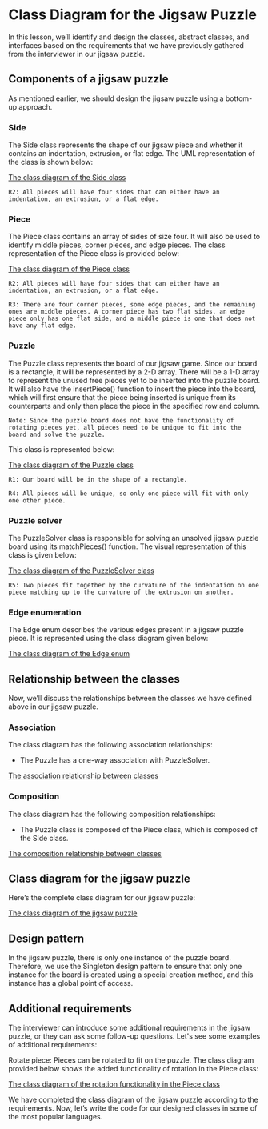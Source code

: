 # Class Diagram for the Jigsaw Puzzle
In this lesson, we’ll identify and design the classes, abstract classes, and interfaces based on the requirements that we have previously gathered from the interviewer in our jigsaw puzzle.

## Components of a jigsaw puzzle
As mentioned earlier, we should design the jigsaw puzzle using a bottom-up approach.

### Side
The Side class represents the shape of our jigsaw piece and whether it contains an indentation, extrusion, or flat edge. The UML representation of the class is shown below:

[The class diagram of the Side class](./side.png)

```
R2: All pieces will have four sides that can either have an indentation, an extrusion, or a flat edge.
```

### Piece
The Piece class contains an array of sides of size four. It will also be used to identify middle pieces, corner pieces, and edge pieces. The class representation of the Piece class is provided below:

[The class diagram of the Piece class](./piece.png)

```
R2: All pieces will have four sides that can either have an indentation, an extrusion, or a flat edge.

R3: There are four corner pieces, some edge pieces, and the remaining ones are middle pieces. A corner piece has two flat sides, an edge piece only has one flat side, and a middle piece is one that does not have any flat edge.
```

### Puzzle
The Puzzle class represents the board of our jigsaw game. Since our board is a rectangle, it will be represented by a 2-D array. There will be a 1-D array to represent the unused free pieces yet to be inserted into the puzzle board. It will also have the insertPiece() function to insert the piece into the board, which will first ensure that the piece being inserted is unique from its counterparts and only then place the piece in the specified row and column.
```
Note: Since the puzzle board does not have the functionality of rotating pieces yet, all pieces need to be unique to fit into the board and solve the puzzle.
```
This class is represented below:

[The class diagram of the Puzzle class](./puzzle.png)

```
R1: Our board will be in the shape of a rectangle.

R4: All pieces will be unique, so only one piece will fit with only one other piece.
```

### Puzzle solver
The PuzzleSolver class is responsible for solving an unsolved jigsaw puzzle board using its matchPieces() function. The visual representation of this class is given below:

[The class diagram of the PuzzleSolver class](./puzzleSolver.png)

```
R5: Two pieces fit together by the curvature of the indentation on one piece matching up to the curvature of the extrusion on another.
```
### Edge enumeration
The Edge enum describes the various edges present in a jigsaw puzzle piece. It is represented using the class diagram given below:

[The class diagram of the Edge enum](./edge.png)

## Relationship between the classes
Now, we’ll discuss the relationships between the classes we have defined above in our jigsaw puzzle.

### Association
The class diagram has the following association relationships:

- The Puzzle has a one-way association with PuzzleSolver.

[The association relationship between classes](./puzzle.puzzleSolver.png)

### Composition
The class diagram has the following composition relationships:

- The Puzzle class is composed of the Piece class, which is composed of the Side class.

[The composition relationship between classes](./piece.puzzle.side.png)

## Class diagram for the jigsaw puzzle
Here’s the complete class diagram for our jigsaw puzzle:

[The class diagram of the jigsaw puzzle](./puzzleSolver.puzzle.piece.side.png)

## Design pattern
In the jigsaw puzzle, there is only one instance of the puzzle board. Therefore, we use the Singleton design pattern to ensure that only one instance for the board is created using a special creation method, and this instance has a global point of access.

## Additional requirements
The interviewer can introduce some additional requirements in the jigsaw puzzle, or they can ask some follow-up questions. Let's see some examples of additional requirements:

Rotate piece: Pieces can be rotated to fit on the puzzle. The class diagram provided below shows the added functionality of rotation in the Piece class:

[The class diagram of the rotation functionality in the Piece class](./piece.rotation.png)

We have completed the class diagram of the jigsaw puzzle according to the requirements. Now, let’s write the code for our designed classes in some of the most popular languages.
